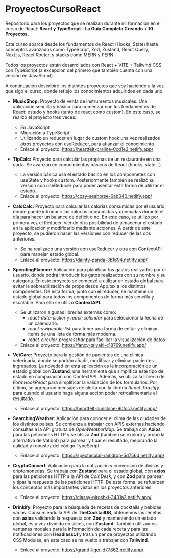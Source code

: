 # ProyectosCursoReact
Repositorio para los proyectos que se realizan durante mi formación en el curso de React: **React y TypeScript - La Guía Completa Creando + 10 Proyectos.** 

Este curso abarca desde los fundamentos de React (Hooks, State) hasta conceptos avanzados como TypeScript, Zod, Zustand, React Query, Next.js, React Router, y stacks como MERN y PERN.

Todos los proyectos están desarrollados con React + VITE + Tailwind CSS con TypeScript (a excepción del primero que también cuenta con una versión en JavaScript).


A continuación describiré los distintos proyectos que voy haciendo a la vez que sigo el curso, donde reflejo los conocimientos adquiridos en cada uno.

- **MusicShop:** Proyecto de venta de instrumentos musicales. Una aplicación sencilla y básica para comenzar con los fundamentos de React: estado y hooks (tanto de react como custom). En este caso, se realizó el proyecto tres veces:
    - En JavaScript
    - Migración a TypeScript
    - Utilizando un reducer en lugar de custom hook una vez realizados otros proyectos con useReducer, para afianzar el conocimiento.
    - Enlace al proyecto: https://heartfelt-praline-0cd1e3.netlify.app/

- **TipCalc:** Proyecto para calcular las propinas de un restaurante en una carta. Se avanzan en conocimientos básicos de React (hooks, state...).
    - La versión básica usa el estado básico en los componnetes con useState y hooks custom. Posteriormente también se realizó su version con useReducer para poder asentar esta forma de utilizar el estado.
    - Enlace al proyecto: https://cozy-seahorse-6ab040.netlify.app/

- **CaloCalc:** Proyecto para calcular las calorías consumidas por el usuario, donde puede introducir las calorías consumidas y quemadas durante el día para hacer un balance de déficit o no. En este caso, se utilizó por primera vez el Reducer, viendo otra posibilidad de almacenar el estado en la aplicación y modificarlo mediante acciones. A partir de este proyecto, se pudieron hacer las versiones con reducer de las dos anteriores.
    - Se ha realizado una versión con useReducer y otra con ContextAPI para manejar estado global.
    - Enlace al proyecto: https://dainty-panda-3b1694.netlify.app/

- **SpendingPlanner:** Aplicación para planificar los gastos realizados por el usuario, donde podrá introducir los gatos realizados con su nombre y su categoría. En este proyecto se comenzó a utilizar un estado global para evitar la sobreutilización de props desde App.tsx a los distintos componentes. De esta forma, junto con el reducer, se mantiene un estado global para todos los componentes de forma más sencilla y escalable. Para ello se utilizó **ContextAPI**.
    - Se utilizaron algunas librerías externas como:
        - *react-date-picker* y *react-calendar* para seleccionar la fecha de un calendario.
        - *react-swipeable-list* para tener una forma de editar y eliminar items de una lista de forma más moderna.
        - *react-circular-progressbar* para facilitar la visualización de datos
    - Enlace al proyecto: https://fancy-taiyaki-c18769.netlify.app/

- **VetCare:** Proyecto para la gestión de pacientes de una clínica veterinaria, donde se podrán añadir, modificar y eliminar pacientes ingresados. La novedad en esta aplicación es la incorporación de un estado global con **Zustand**, una herramienta que simplifica este tipo de estado en comparación con ContextAPI. Además, se utiliza la librería de *FormHookReact* para simplificar la validación de los formularios. Por último, se agregaron mensajes de alerta con la librería *React-Toastify* para cuando el usuario haga alguna acción poder retroalimentarle el resultado.
    - Enlace al proyecto: https://heartfelt-sunshine-90fcc7.netlify.app/

- **SearchingWeather**: Aplicación para conocer el clima de las ciudades de los distintos países. Se comienza a trabajar con APIS externas haciendo consultas a la API gratuita de *OpenWeatherMap*. Se trabaja con **Axios** para las peticiones HTTP y se utiliza **Zod** (también se exploró y probó la alternativa de Valibot) para parsear y tipar el resultado, mejorando la calidad y robustez del código TypeScript.
    - Enlace al proyecto: https://spectacular-raindrop-5d756d.netlify.app/

- **CryptoConvert**: Aplicación para la cotización y conversión de divisas y criptomonedas. Se trabaja con **Zustand** para el estado global, con **axios** para las peticiones HTTP a la API de *CoinDesk*, y con **Zod** para parsear y tipar la respuesta de las peticiones HTTP. De esta forma, se refuerzan los conceptos más importantes vistos en los proyectos anteriores.
    - Enlace al proyecto: https://classy-piroshki-3431a2.netlify.app/

- **Drinkify**: Proyecto para la búsqueda de recetas de cocktails y bebidas varias. Consumiendo la API de **TheCocktailDB**, obtenemos las recetas con **axios** validando la respuesta con **Zod** y manteniendo un estado global, esta vez dividido en slices, con **Zustand**. También utilizamos ventanas modales para la información de cada receta y para las notificaciones con **HeadlessUI** y tras un par de proyectos utilizando CSS Modules, en este caso se ha vuelto a trabajar con **Tailwind**.
    - Enlace al proyecto: https://grand-liger-d77862.netlify.app/